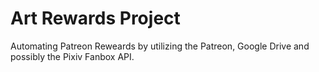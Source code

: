 # Art Rewards Project
 Automating Patreon Reweards by utilizing the Patreon, Google Drive and possibly the Pixiv Fanbox API.
